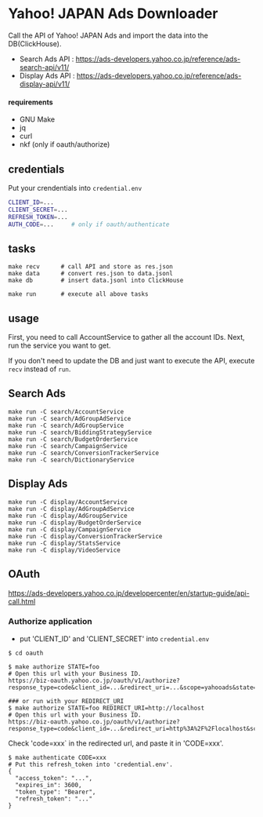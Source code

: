 # Yahoo! JAPAN Ads Downloader

Call the API of Yahoo! JAPAN Ads and import the data into the DB(ClickHouse).

* Search Ads API  : https://ads-developers.yahoo.co.jp/reference/ads-search-api/v11/
* Display Ads API : https://ads-developers.yahoo.co.jp/reference/ads-display-api/v11/

#### requirements
* GNU Make
* jq
* curl
* nkf (only if oauth/authorize)

## credentials

Put your crendentials into `credential.env`

```bash
CLIENT_ID=...
CLIENT_SECRET=...
REFRESH_TOKEN=...
AUTH_CODE=...     # only if oauth/authenticate
```

## tasks

```console
make recv      # call API and store as res.json
make data      # convert res.json to data.jsonl
make db        # insert data.jsonl into ClickHouse

make run       # execute all above tasks
```

## usage

First, you need to call AccountService to gather all the account IDs.
Next, run the service you want to get.

If you don't need to update the DB and just want to execute the API, execute `recv` instead of `run`.

## Search Ads

```console
make run -C search/AccountService
make run -C search/AdGroupAdService
make run -C search/AdGroupService
make run -C search/BiddingStrategyService
make run -C search/BudgetOrderService
make run -C search/CampaignService
make run -C search/ConversionTrackerService
make run -C search/DictionaryService
```

## Display Ads

```console
make run -C display/AccountService
make run -C display/AdGroupAdService
make run -C display/AdGroupService
make run -C display/BudgetOrderService
make run -C display/CampaignService
make run -C display/ConversionTrackerService
make run -C display/StatsService
make run -C display/VideoService
```

## OAuth

https://ads-developers.yahoo.co.jp/developercenter/en/startup-guide/api-call.html

### Authorize application

* put 'CLIENT_ID' and 'CLIENT_SECRET' into `credential.env`

```console
$ cd oauth

$ make authorize STATE=foo
# Open this url with your Business ID.
https://biz-oauth.yahoo.co.jp/oauth/v1/authorize?response_type=code&client_id=...&redirect_uri=...&scope=yahooads&state=foo

### or run with your REDIRECT_URI
$ make authorize STATE=foo REDIRECT_URI=http://localhost
# Open this url with your Business ID.
https://biz-oauth.yahoo.co.jp/oauth/v1/authorize?response_type=code&client_id=...&redirect_uri=http%3A%2F%2Flocalhost&scope=yahooads&state=foo
```

Check 'code=xxx` in the redirected url, and paste it in 'CODE=xxx'.

```console
$ make authenticate CODE=xxx
# Put this refresh_token into 'credential.env'.
{
  "access_token": "...",
  "expires_in": 3600,
  "token_type": "Bearer",
  "refresh_token": "..."
}
```
